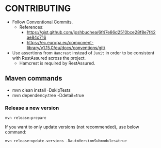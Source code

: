 # CONTRIBUTING

- Follow [Conventional Commits](https://www.conventionalcommits.org/en/v1.0.0/).
    - References:
      - https://gist.github.com/joshbuchea/6f47e86d2510bce28f8e7f42ae84c716
      - https://ec.europa.eu/component-library/v1.15.0/eu/docs/conventions/git/
- Use assertions from `Hamcrest` instead of `Junit` in order to be consistent with RestAssured across the project.
  - Hamcrest is required by RestAssured.

## Maven commands

- mvn clean install -DskipTests
- mvn dependency:tree -Ddetail=true

### Release a new version

```text
mvn release:prepare
```

If you want to only update versions (not recommended), use below command:

```text
mvn release:update-versions -DautoVersionSubmodules=true
```
